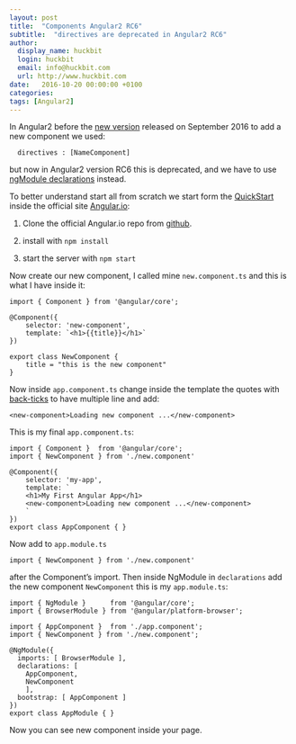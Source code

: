 ```yaml
---
layout: post
title:  "Components Angular2 RC6"
subtitle:  "directives are deprecated in Angular2 RC6"
author:
  display_name: huckbit
  login: huckbit
  email: info@huckbit.com
  url: http://www.huckbit.com
date:   2016-10-20 00:00:00 +0100
categories:
tags: [Angular2]
---
```

In Angular2 before the [new version](http://angularjs.blogspot.it/2016/09/angular-2-rc6_1.html) released on September 2016 to add a new component we used:

```
  directives : [NameComponent]
```

but now in Angular2 version RC6 this is deprecated, and we have to use [ngModule declarations](https://angular.io/docs/ts/latest/api/core/index/NgModule-interface.html) instead.

To better understand start all from scratch we start form the [QuickStart](https://angular.io/docs/ts/latest/quickstart.html) inside the official site [Angular.io](https://angular.io/):

1. Clone the official Angular.io repo from [github](https://github.com/angular/quickstart/blob/master/README.md).

2. install with `npm install`

3. start the server with `npm start`

Now create our new component, I called mine `new.component.ts` and this is what I have inside it:

```
import { Component } from '@angular/core';

@Component({
    selector: 'new-component',
    template: `<h1>{{title}}</h1>`
})

export class NewComponent {
    title = "this is the new component"
}
```

Now inside `app.component.ts` change inside the template the quotes with [back-ticks](http://quotesandaccents.com/) to have multiple line and add:
```
<new-component>Loading new component ...</new-component>
```

This is my final `app.component.ts`:

```
import { Component }  from '@angular/core';
import { NewComponent } from './new.component'

@Component({
    selector: 'my-app',
    template: `
    <h1>My First Angular App</h1>
    <new-component>Loading new component ...</new-component>
    `
})
export class AppComponent { }
```

Now add to `app.module.ts`

```
import { NewComponent } from './new.component'
```
after the Component’s import. Then inside NgModule in `declarations` add the new component `NewComponent` this is my `app.module.ts`:

```
import { NgModule }      from '@angular/core';
import { BrowserModule } from '@angular/platform-browser';

import { AppComponent }  from './app.component';
import { NewComponent } from './new.component';

@NgModule({
  imports: [ BrowserModule ],
  declarations: [
    AppComponent,
    NewComponent
    ],
  bootstrap: [ AppComponent ]
})
export class AppModule { }
```

Now you can see new component inside your page.
